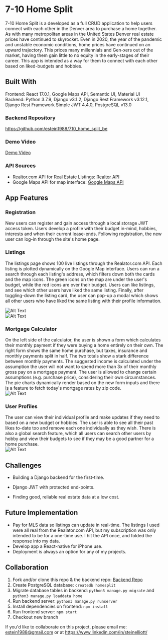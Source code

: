 # 7-10 Home Split

7-10 Home Split is a developed as a full CRUD application to help users connect with each other in the Denver area to purchase a home together. As with many metropolitan areas in the United States Denver real estate prices have continued to skyrocket. Even in 2020, the year of the pandemic and unstable economic conditions, home prices have continued on an upward trajectory. This prices many millennials and Gen-xers out of the market, having them gain little to no equity in the early-stages of their career. This app is intended as a way for them to connect with each other based on liked-budgets and hobbies. 

## Built With
Frontend: React 17.0.1, Google Maps API, Semantic UI, Material UI<br>
Backend: Python 3.7.9, Django v3.1.2, Django Rest Framework v3.12.1, Django Rest Framework Simple JWT 4.4.0, PostgreSQL v13.0

### Backend Repository
https://github.com/estein1988/710_home_split_be

### Demo Video
[Demo Video](https://www.youtube.com/watch?v=qRIJAES9l9E&feature=youtu.be)

### API Sources
- Realtor.com API for Real Estate Listings: [Realtor API](https://rapidapi.com/apidojo/api/realtor/endpoints)
- Google Maps API for map interface: [Google Maps API](https://developers.google.com/maps/documentation)

## App Features

### Registration
New users can register and gain access through a local storage JWT access token. Users develop a profile with their budget in-mind, hobbies, interests and when their current lease-ends. Following registration, the new user can log-in through the site's home page.

### Listings 
The listings page shows 100 live listings through the Realator.com API. Each listing is plotted dynamically on the Google Map interface. Users can run a search through each listing's address, which filters down both the cards and the map icons. The green icons on the map are under the user's budget, while the red icons are over their budget. Users can like listings, and see which other users have liked the same listing. Finally, after toggling-down the listing card, the user can pop-up a modal which shows all other users who have liked the same listing with their profile information. 
<br>

![Alt Text](https://media.giphy.com/media/XIaQdDJB4YB8MMBFgw/giphy.gif)
<br>
![Alt Text](https://media.giphy.com/media/AvQlwWiLFWHujfJCkI/giphy.gif)

### Mortgage Calculator
On the left side of the calculator, the user is shown a form which calculates their monthly payment if they were buying a home entirely on their own. The right form shows the same home purchase, but taxes, insurance and monthly payments split in half. The two totals show a stark difference between monthly payments. The suggested income is calculated under the assumption the user will not want to spend more than 3x of their monthly gross pay on a mortgage payment. The user is allowed to change certain assumptions (e.g. purchase price), considering their own circumstances. The pie charts dynamically render based on the new form inputs and there is a feature to fetch today's mortgage rates by zip code. 
<br>
![Alt Text](https://media.giphy.com/media/OOLzssLllrCMF5EKDm/giphy.gif)

### User Profiles
The user can view their individual profile and make updates if they need to based on a new budget or hobbies. The user is able to see all their past likes to-date too and remove each one individually as they wish. There is also a global search feature, which all users can search other users by hobby and view their budgets to see if they may be a good partner for a home purchase.
<br>
![Alt Text](https://media.giphy.com/media/vl9IUahOto5fMVcHEX/giphy.gif)

## Challenges
- Building a Django backend for the first-time.

- Django JWT with protected end-points.

- Finding good, reliable real estate data at a low cost. 

## Future Implementation

- Pay for MLS data so listings can update in real-time. The listings I used were all real from the Realator.com API, but my subscription was only intended to be for a one-time use. I hit the API once, and folded the response into my data. 
- Develop app a React-native for iPhone use.
- Deployment is always an option for any of my projects.

## Collaboration

1. Fork and/or clone this repo & the backend repo: [Backend Repo](https://github.com/estein1988/710_home_split_be)
2. Create PostgreSQL database: `createdb homesplit`
3. Migrate database tables in backend: `python3 manage.py migrate` and `python3 manage.py loaddata home`
4. Run backend server: `python3 manage.py runserver`
5. Install dependencies on frontend: `npm install`
6. Run frontend server: `npm start`
7. Checkout new branch
   

If you'd like to collaborate on this project, please email me: estein1988@gmail.com or at https://www.linkedin.com/in/steinelliott/ 
